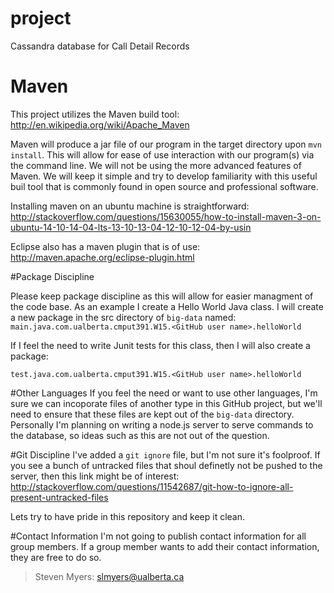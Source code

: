 # project
Cassandra database for Call Detail Records 

# Maven
This project utilizes the Maven build tool:
http://en.wikipedia.org/wiki/Apache_Maven

Maven will produce a jar file of our program in the target directory upon `mvn install`. This will allow for ease of 
use interaction with our program(s) via the command line. We will not be using the more advanced features of Maven.
We will keep it simple and try to develop familiarity with this useful buil tool that is commonly found in open source and professional software.

Installing maven on an ubuntu machine is straightforward:
http://stackoverflow.com/questions/15630055/how-to-install-maven-3-on-ubuntu-14-10-14-04-lts-13-10-13-04-12-10-12-04-by-usin

Eclipse also has a maven plugin that is of use:
http://maven.apache.org/eclipse-plugin.html

#Package Discipline 

Please keep package discipline as this will allow for easier managment of the code base. As an example I create a
Hello World Java class. I will create a new package in the src directory of 
`big-data` named: 
`main.java.com.ualberta.cmput391.W15.<GitHub user name>.helloWorld`

If I feel the need to write Junit tests for this class, then I will also create a package: 

`test.java.com.ualberta.cmput391.W15.<GitHub user name>.helloWorld`

#Other Languages
If you feel the need or want to use other languages, I'm sure we can incoporate files of another type in this GitHub project, but we'll need to ensure that these files are kept out of the `big-data` directory. Personally I'm planning on writing a node.js server to serve commands to the database, so ideas such as this are not out of the question. 

#Git Discipline 
I've added a `git ignore` file, but I'm not sure it's foolproof. If you see a bunch of untracked files that shoul
definetly not be pushed to the server, then this link might be of interest:
http://stackoverflow.com/questions/11542687/git-how-to-ignore-all-present-untracked-files

Lets try to have pride in this repository and keep it clean. 

#Contact Information
I'm not going to publish contact information for all group members. If a group member wants to add their contact information, they are free to do so. 

>Steven Myers:
>slmyers@ualberta.ca

